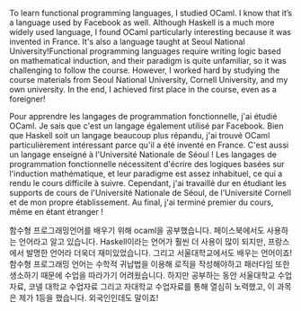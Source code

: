 

To learn functional programming languages, I studied OCaml. I know that it’s a language used by Facebook as well. 
Although Haskell is a much more widely used language, I found OCaml particularly interesting because it was invented in France. 
It's also a language taught at Seoul National University!Functional programming languages require writing logic based on mathematical induction, and their paradigm is quite unfamiliar, 
so it was challenging to follow the course. However, I worked hard by studying the course materials from Seoul National University, Cornell University, and my own university. 
In the end, I achieved first place in the course, even as a foreigner!


Pour apprendre les langages de programmation fonctionnelle, j'ai étudié OCaml. Je sais que c'est un langage également utilisé par Facebook.
Bien que Haskell soit un langage beaucoup plus répandu, j'ai trouvé OCaml particulièrement intéressant parce qu'il a été inventé en France.
C'est aussi un langage enseigné à l'Université Nationale de Séoul ! Les langages de programmation fonctionnelle nécessitent d'écrire des logiques basées sur l'induction mathématique, et leur paradigme est assez inhabituel, ce qui a rendu le cours difficile à suivre.
Cependant, j'ai travaillé dur en étudiant les supports de cours de l'Université Nationale de Séoul, de l'Université Cornell et de mon propre établissement.
Au final, j'ai terminé premier du cours, même en étant étranger !


함수형 프로그래밍언어를 배우기 위해 ocaml을 공부했습니다. 페이스북에서도 사용하는 언어라고 알고 있습니다. Haskell이라는 언어가 훨씬 더 사용이 많이 되지만, 프랑스에서 발명한 언어라 더욱더 재미있었습니다. 
그리고 서울대학교에서도 배우는 언어이죠! 함수형 프로그래밍 언어는 수학적 귀납법을 이용해 로직을 작성해야하고 패러다임 또한 생소하기 때문에 수업을 따라가기 어려웠습니다. 
하지만 공부하는 동안 서울대학교 수업자료, 코넬 대학교 수업자료 그리고 자대학교 수업자료를 통해 열심히 노력했고, 이 과목은 제가 1등을 했습니다. 외국인인데도 말이죠!  
